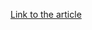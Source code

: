 [Link to the article](https://thehackernews.com/2025/10/silver-fox-expands-winos-40-attacks-to.html)
